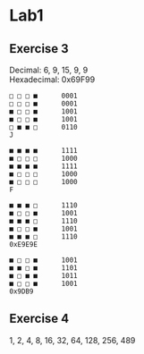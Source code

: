 # Lab1

## Exercise 3

Decimal: 6, 9, 15, 9, 9  
Hexadecimal: 0x69F99
```
□ □ □ ■      0001
□ □ □ ■      0001
■ □ □ ■      1001
■ □ □ ■      1001
□ ■ ■ □      0110
J

■ ■ ■ ■      1111
■ □ □ □      1000
■ ■ ■ ■      1111
■ □ □ □      1000
■ □ □ □      1000
F

■ ■ ■ □      1110
■ □ □ ■      1001
■ ■ ■ □      1110
■ □ □ ■      1001
■ ■ ■ □      1110
0xE9E9E

■ □ □ ■      1001  
■ ■ □ ■      1101 
■ □ ■ ■      1011 
■ □ □ ■      1001 
0x9DB9
```


## Exercise 4

1, 2, 4, 8, 16, 32, 64, 128, 256, 489

